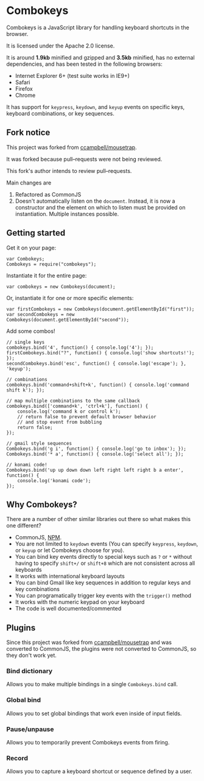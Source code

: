 # Combokeys

Combokeys is a JavaScript library for handling keyboard shortcuts in the browser.

It is licensed under the Apache 2.0 license.

It is around **1.9kb** minified and gzipped and **3.5kb** minified, has no external dependencies, and has been tested in the following browsers:

- Internet Explorer 6+ (test suite works in IE9+)
- Safari
- Firefox
- Chrome

It has support for ``keypress``, ``keydown``, and ``keyup`` events on specific keys, keyboard combinations, or key sequences.

## Fork notice

This project was forked from [ccampbell/mousetrap](https://github.com/ccampbell/mousetrap).

It was forked because pull–requests were not being reviewed.

This fork's author intends to review pull–requests.

Main changes are

1. Refactored as CommonJS
2. Doesn't automatically listen on the `document`. Instead, it is now a constructor and the element on which to listen must be provided on instantiation. Multiple instances possible.

## Getting started

Get it on your page:

```
var Combokeys;
Combokeys = require("combokeys");
```

Instantiate it for the entire page:

```
var combokeys = new Combokeys(document);
```

Or, instantiate it for one or more specific elements:

```
var firstCombokeys = new Combokeys(document.getElementById("first"));
var secondCombokeys = new Combokeys(document.getElementById("second"));
```

Add some combos!

```
// single keys
combokeys.bind('4', function() { console.log('4'); });
firstCombokeys.bind("?", function() { console.log('show shortcuts!'); });
secondCombokeys.bind('esc', function() { console.log('escape'); }, 'keyup');

// combinations
combokeys.bind('command+shift+k', function() { console.log('command shift k'); });

// map multiple combinations to the same callback
combokeys.bind(['command+k', 'ctrl+k'], function() {
    console.log('command k or control k');
    // return false to prevent default browser behavior
    // and stop event from bubbling
    return false;
});

// gmail style sequences
Combokeys.bind('g i', function() { console.log('go to inbox'); });
Combokeys.bind('* a', function() { console.log('select all'); });

// konami code!
Combokeys.bind('up up down down left right left right b a enter', function() {
    console.log('konami code');
});
```

## Why Combokeys?

There are a number of other similar libraries out there so what makes this one different?

- CommonJS, [NPM](https://www.npmjs.org/package/combokeys).
- You are not limited to ``keydown`` events (You can specify ``keypress``, ``keydown``, or ``keyup`` or let Combokeys choose for you).
- You can bind key events directly to special keys such as ``?`` or ``*`` without having to specify ``shift+/`` or ``shift+8`` which are not consistent across all keyboards
- It works with international keyboard layouts
- You can bind Gmail like key sequences in addition to regular keys and key combinations
- You can programatically trigger key events with the ``trigger()`` method
- It works with the numeric keypad on your keyboard
- The code is well documented/commented

## Plugins

Since this project was forked from
[ccampbell/mousetrap](https://github.com/ccampbell/mousetrap)
and was converted to CommonJS, the plugins were not converted to CommonJS, so they don't work yet.

### Bind dictionary

Allows you to make multiple bindings in a single ``Combokeys.bind`` call.

### Global bind

Allows you to set global bindings that work even inside of input fields.

### Pause/unpause

Allows you to temporarily prevent Combokeys events from firing.

### Record

Allows you to capture a keyboard shortcut or sequence defined by a user.
